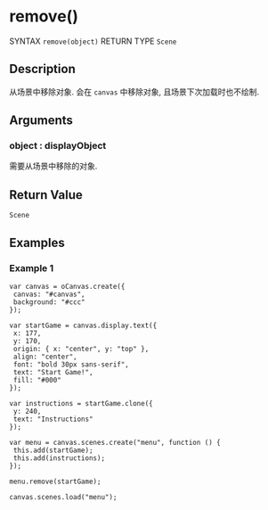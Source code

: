 # remove()

SYNTAX `remove(object)` RETURN TYPE `Scene` 

## Description 

从场景中移除对象. 会在 `canvas` 中移除对象, 且场景下次加载时也不绘制.

## Arguments

### object : displayObject 

需要从场景中移除的对象.

## Return Value

`Scene`

## Examples

### Example 1

```
var canvas = oCanvas.create({
 canvas: "#canvas",
 background: "#ccc"
});

var startGame = canvas.display.text({
 x: 177,
 y: 170,
 origin: { x: "center", y: "top" },
 align: "center",
 font: "bold 30px sans-serif",
 text: "Start Game!",
 fill: "#000"
});

var instructions = startGame.clone({
 y: 240,
 text: "Instructions"
});

var menu = canvas.scenes.create("menu", function () {
 this.add(startGame);
 this.add(instructions);
});

menu.remove(startGame);

canvas.scenes.load("menu");
```